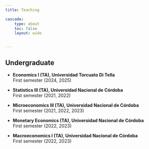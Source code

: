 ```yaml
---
title: Teaching 

cascade:
    type: about
    toc: false
    layout: wide


---
```


## Undergraduate

<!-- ## Current courses -->

* **Economics I (TA), Universidad Torcuato Di Tella** <br>
    First semester (2024, 2025)
<!-- ## Past courses -->
* **Statistics III (TA), Universidad Nacional de Córdoba** <br>
    First semester (2021, 2022)

* **Microeconomics III (TA), Universidad Nacional de Córdoba** <br>
    First semester (2021, 2022, 2023)

* **Monetary Economics (TA), Universidad Nacional de Córdoba** <br>
    First semester (2022, 2023)

* **Macroeconomics I (TA), Universidad Nacional de Córdoba** <br>
    First semester (2022, 2023)
